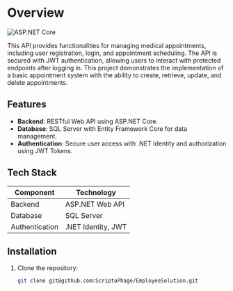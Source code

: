 # Overview

![ASP.NET Core](https://img.shields.io/badge/ASP.NET-Core%208-blue) 


This API provides functionalities for managing medical appointments, including user registration, login, and appointment scheduling. The API is secured with JWT authentication, allowing users to interact with protected endpoints after logging in. This project demonstrates the implementation of a basic appointment system with the ability to create, retrieve, update, and delete appointments.
## Features
- **Backend**: RESTful Web API using ASP.NET Core.
- **Database**: SQL Server with Entity Framework Core for data management.
- **Authentication**: Secure user access with .NET Identity and authorization using JWT Tokens.

## Tech Stack
| Component      | Technology             |
|----------------|-------------------------|
| Backend        | ASP.NET Web API        |
| Database       | SQL Server             |
| Authentication | .NET Identity, JWT     |

## Installation
1. Clone the repository:
   ```bash
   git clone git@github.com:ScriptoPhage/EmployeeSolution.git
   
